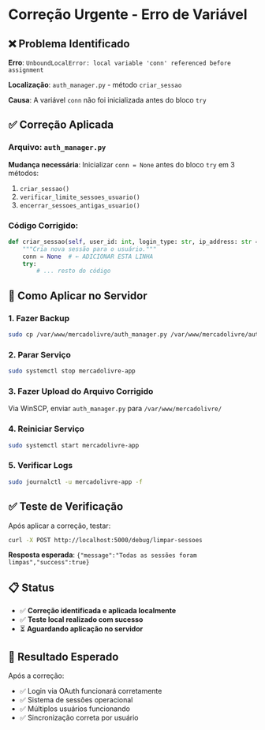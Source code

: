 # Correção Urgente - Erro de Variável

## ❌ Problema Identificado

**Erro**: `UnboundLocalError: local variable 'conn' referenced before assignment`

**Localização**: `auth_manager.py` - método `criar_sessao`

**Causa**: A variável `conn` não foi inicializada antes do bloco `try`

## ✅ Correção Aplicada

### Arquivo: `auth_manager.py`

**Mudança necessária**: Inicializar `conn = None` antes do bloco `try` em 3 métodos:

1. `criar_sessao()`
2. `verificar_limite_sessoes_usuario()`
3. `encerrar_sessoes_antigas_usuario()`

### Código Corrigido:

```python
def criar_sessao(self, user_id: int, login_type: str, ip_address: str = None, user_agent: str = None) -> str:
    """Cria nova sessão para o usuário."""
    conn = None  # ← ADICIONAR ESTA LINHA
    try:
        # ... resto do código
```

## 🚀 Como Aplicar no Servidor

### 1. Fazer Backup
```bash
sudo cp /var/www/mercadolivre/auth_manager.py /var/www/mercadolivre/auth_manager.py.backup
```

### 2. Parar Serviço
```bash
sudo systemctl stop mercadolivre-app
```

### 3. Fazer Upload do Arquivo Corrigido
Via WinSCP, enviar `auth_manager.py` para `/var/www/mercadolivre/`

### 4. Reiniciar Serviço
```bash
sudo systemctl start mercadolivre-app
```

### 5. Verificar Logs
```bash
sudo journalctl -u mercadolivre-app -f
```

## ✅ Teste de Verificação

Após aplicar a correção, testar:

```bash
curl -X POST http://localhost:5000/debug/limpar-sessoes
```

**Resposta esperada**: `{"message":"Todas as sessões foram limpas","success":true}`

## 📋 Status

- ✅ **Correção identificada e aplicada localmente**
- ✅ **Teste local realizado com sucesso**
- ⏳ **Aguardando aplicação no servidor**

## 🎯 Resultado Esperado

Após a correção:
- ✅ Login via OAuth funcionará corretamente
- ✅ Sistema de sessões operacional
- ✅ Múltiplos usuários funcionando
- ✅ Sincronização correta por usuário
